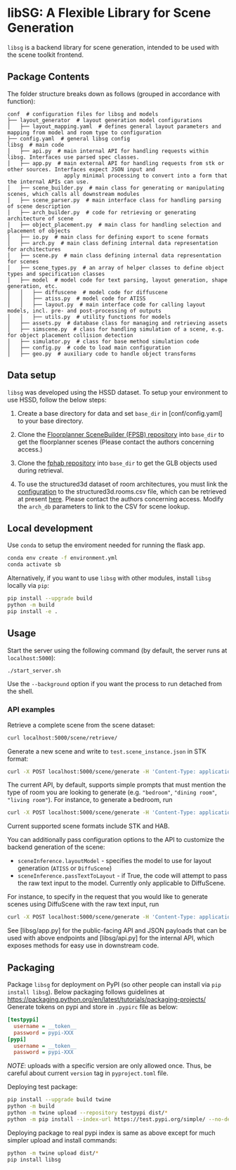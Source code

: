 # libSG: A Flexible Library for Scene Generation

`libsg` is a backend library for scene generation, intended to be used with the scene toolkit frontend.

## Package Contents

The folder structure breaks down as follows (grouped in accordance with function):
```
conf  # configuration files for libsg and models
├── layout_generator  # layout generation model configurations
│   ├── layout_mapping.yaml  # defines general layout parameters and mapping from model and room type to configuration
├── config.yaml  # general libsg config
libsg  # main code
│   ├── api.py  # main internal API for handling requests within libsg. Interfaces use parsed spec classes.
│   ├── app.py  # main external API for handling requests from stk or other sources. Interfaces expect JSON input and 
                  apply minimal processing to convert into a form that the internal APIs can use.
│   ├── scene_builder.py  # main class for generating or manipulating scenes, which calls all downstream modules
│   ├── scene_parser.py  # main interface class for handling parsing of scene description
│   ├── arch_builder.py  # code for retrieving or generating architecture of scene
│   ├── object_placement.py  # main class for handling selection and placement of objects
│   ├── io.py  # main class for defining export to scene formats
│   ├── arch.py  # main class defining internal data representation for architectures
│   ├── scene.py  # main class defining internal data representation for scenes
│   ├── scene_types.py  # an array of helper classes to define object types and specification classes
│   ├── model  # model code for text parsing, layout generation, shape generation, etc.
│   │   ├── diffuscene  # model code for diffuscene
│   │   ├── atiss.py  # model code for ATISS
│   │   ├── layout.py  # main interface code for calling layout models, incl. pre- and post-processing of outputs
│   │   ├── utils.py  # utility functions for models
│   ├── assets.py  # database class for managing and retrieving assets
│   ├── simscene.py  # class for handling simulation of a scene, e.g. for object placement collision detection
│   ├── simulator.py  # class for base method simulation code
│   ├── config.py  # code to load main configuration
│   ├── geo.py  # auxiliary code to handle object transforms
```

## Data setup

`libsg` was developed using the HSSD dataset. To setup your environment to use HSSD, follow the below steps:

1. Create a base directory for data and set `base_dir` in [conf/config.yaml] to your base directory.

2. Clone the [Floorplanner SceneBuilder (FPSB) repository](https://huggingface.co/datasets/3dlg-hcvc/fpsb) into 
`base_dir` to get the floorplanner scenes (Please contact the authors concerning access.)

3. Clone the [fphab repository](https://huggingface.co/datasets/fpss/fphab) into `base_dir` to get the GLB objects used 
during retrieval.

4. To use the structured3d dataset of room architectures, you must link the [configuration](conf/config.yaml) to the 
structured3d.rooms.csv file, which can be retrieved at present 
[here](https://github.com/3dlg-hcvc/scene-toolkit/blob/master/server/static/data/structured3d/structured3d.rooms.csv). 
Please contact the authors concerning access. Modify the `arch_db` parameters to link to the CSV for scene lookup.

## Local development

Use `conda` to setup the enviroment needed for running the flask app.

```bash
conda env create -f environment.yml
conda activate sb
```

Alternatively, if you want to use `libsg` with other modules, install `libsg` locally via `pip`:

```bash
pip install --upgrade build
python -m build
pip install -e .
```

## Usage

Start the server using the following command (by default, the server runs at `localhost:5000`):
```bash
./start_server.sh
```

Use the `--background` option if you want the process to run detached from the shell.

### API examples

Retrieve a complete scene from the scene dataset:
```bash
curl localhost:5000/scene/retrieve/
```

Generate a new scene and write to `test.scene_instance.json` in STK format:
```bash
curl -X POST localhost:5000/scene/generate -H 'Content-Type: application/json' -d '{"type": "text", "input": "<scene generation prompt>", "format": "STK"}' -o test.scene_instance.json
```

The current API, by default, supports simple prompts that must mention the type of room you are looking to generate 
(e.g. `"bedroom"`, `"dining room"`, `"living room"`). For instance, to generate a bedroom, run
```bash
curl -X POST localhost:5000/scene/generate -H 'Content-Type: application/json' -d '{"type": "text", "input": "Generate a bedroom", "format": "STK"}' -o test.scene_instance.json
```

Current supported scene formats include STK and HAB.

You can additionally pass configuration options to the API to customize the backend generation of the scene:
* `sceneInference.layoutModel` - specifies the model to use for layout generation (`ATISS` or `DiffuScene`)
* `sceneInference.passTextToLayout` - if True, the code will attempt to pass the raw text input to the model. Currently
  only applicable to DiffuScene.

For instance, to specify in the request that you would like to generate scenes using DiffuScene with the raw text input, 
run
```bash
curl -X POST localhost:5000/scene/generate -H 'Content-Type: application/json' -d '{"type": "text", "input": "Generate a dining room with a table and four chairs around it.", "format": "STK", "config": {"sceneInference.layoutModel": "DiffuScene", "sceneInference.passTextToLayout": "True"}}' -o test.scene_instance.json
```

See [libsg/app.py] for the public-facing API and JSON payloads that can be used with above endpoints and [libsg/api.py] 
for the internal API, which exposes methods for easy use in downstream code.

## Packaging

Package `libsg` for deployment on PyPI (so other people can install via `pip install libsg`).
Below packaging follows guidelines at https://packaging.python.org/en/latest/tutorials/packaging-projects/
Generate tokens on pypi and store in `.pypirc` file as below:
```ini
[testpypi]
  username = __token__
  password = pypi-XXX
[pypi]
  username = __token__
  password = pypi-XXX
```

*NOTE*: uploads with a specific version are only allowed once.
Thus, be careful about current `version` tag in `pyproject.toml` file.

Deploying test package:
```bash
pip install --upgrade build twine
python -m build
python -m twine upload --repository testpypi dist/*
python -m pip install --index-url https://test.pypi.org/simple/ --no-deps libsg
```

Deploying package to real pypi index is same as above except for much simpler upload and install commands:
```bash
python -m twine upload dist/*
pip install libsg
```
